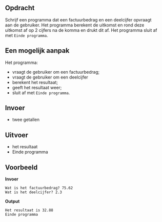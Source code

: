 ## Opdracht
Schrijf een programma dat een factuurbedrag en een deelcijfer opvraagt aan de gebruiker. Het programma berekent de uitkomst en rond deze uitkomst af op 2 cijfers na de komma en drukt dit af. Het programma sluit af met `Einde programma`.

## Een mogelijk aanpak
Het programma:
- vraagt de gebruiker om een factuurbedrag;
- vraagt de gebruiker om een deelcijfer
- berekent het resultaat;
- geeft het resultaat weer;
- sluit af met `Einde programma`.

## Invoer
- twee getallen

## Uitvoer
- het resultaat
- Einde programma

## Voorbeeld
**Invoer**

```
Wat is het factuurbedrag? 75.62
Wat is het deelcijfer? 2.3
```
**Output**

```
Het resultaat is 32.88
Einde programma
```